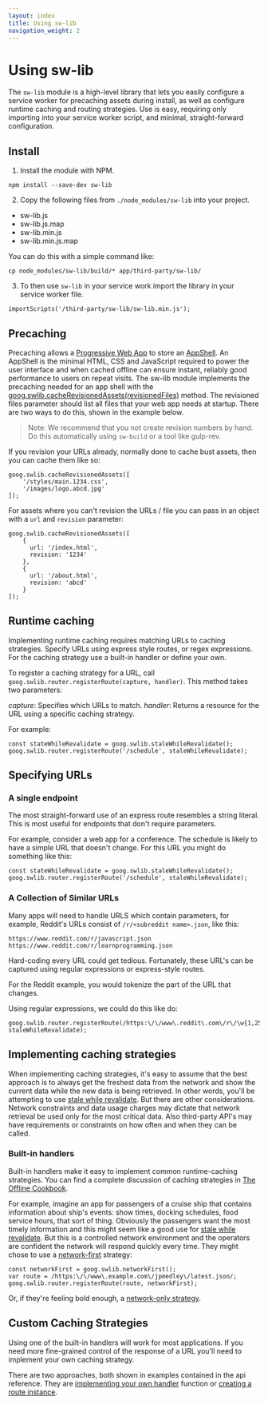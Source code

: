 ```yaml
---
layout: index
title: Using sw-lib
navigation_weight: 2
---
```


# Using sw-lib

The `sw-lib` module is a high-level library that lets you easily configure a
service worker for precaching assets during install, as well as configure
runtime caching and routing strategies. Use is easy, requiring only importing
into your service worker script, and minimal, straight-forward configuration.


## Install

1. Install the module with NPM.

```
npm install --save-dev sw-lib
```

2. Copy the following files from
`./node_modules/sw-lib` into your project.

* sw-lib.js
* sw-lib.js.map
* sw-lib.min.js
* sw-lib.min.js.map

You can do this with a simple command like:

```
cp node_modules/sw-lib/build/* app/third-party/sw-lib/
```

3. To then use `sw-lib` in your service work import the library in your service worker file.

```
importScripts('/third-party/sw-lib/sw-lib.min.js');
```

## Precaching

Precaching allows a [Progressive Web App](https://developers.google.com/web/progressive-web-apps/) to store an
[AppShell](https://developers.google.com/web/fundamentals/architecture/app-shell).
An AppShell is the minimal HTML, CSS and JavaScript required to power the user
interface and when cached offline can ensure instant, reliably good performance
to users on repeat visits. The sw-lib module implements the precaching needed
for an app shell with the
[goog.swlib.cacheRevisionedAssets(revisionedFiles)](https://googlechrome.github.io/sw-helpers/reference-docs/stable/v0.0.8/module-sw-lib.SWLib.html#cacheRevisionedAssets)
method. The revisioned files parameter should list all files that your web app
needs at startup. There are two ways to do this, shown in the example below.

> Note: We recommend that you not create revision numbers
> by hand. Do this automatically using `sw-build` or a
> tool like gulp-rev.

If you revision your URLs already, normally done to
cache bust assets, then you can cache them like so:

```
goog.swlib.cacheRevisionedAssets([
    '/styles/main.1234.css',
    '/images/logo.abcd.jpg'
]);
```

For assets where you can't revision the URLs / file you
can pass in an object with a `url` and `revision`
parameter:

```
goog.swlib.cacheRevisionedAssets([
    {
      url: '/index.html',
      revision: '1234'
    },
    {
      url: '/about.html',
      revision: 'abcd'
    }
]);
```

## Runtime caching

Implementing runtime caching requires matching URLs to
caching strategies. Specify URLs using express
style routes, or regex expressions. For the caching
strategy use a built-in handler or define your own.

To register a caching strategy for a URL, call
`goog.swlib.router.registerRoute(capture, handler)`. This
method takes two parameters:

*capture*: Specifies which URLs to match.
*handler*: Returns a resource for the URL using a specific caching strategy.

For example:

```
const stateWhileRevalidate = goog.swlib.staleWhileRevalidate();
goog.swlib.router.registerRoute('/schedule', staleWhileRevalidate);
```

## Specifying URLs

### A single endpoint

The most straight-forward use of an express route resembles a string literal.
This is most useful for endpoints that don't require parameters.

For example, consider a web app for a conference. The
schedule is likely to have a simple URL that doesn't
change. For this URL you might do something like this:

```
const stateWhileRevalidate = goog.swlib.staleWhileRevalidate();
goog.swlib.router.registerRoute('/schedule', staleWhileRevalidate);
```

### A Collection of Similar URLs

Many apps will need to handle URLS which contain
parameters, for example, Reddit's URLs consist of
`/r/<subreddit name>.json`, like this:

```
https://www.reddit.com/r/javascript.json
https://www.reddit.com/r/learnprogramming.json
```

Hard-coding every URL could get tedious. Fortunately, these
URL's can be captured using regular expressions or
express-style routes.

For the Reddit example, you would tokenize the part of the
URL that changes.

Using regular expressions, we could do this like do:

```
goog.swlib.router.registerRoute(/https:\/\/www\.reddit\.com\/r\/\w{1,255}\.json/, staleWhileRevalidate);
```

## Implementing caching strategies

When implementing caching strategies, it's easy to assume
that the best approach is to always get the freshest data
from the network and show the current data while the new
data is being retrieved. In other words, you'll be
attempting to use [stale while revalidate](https://developers.google.com/web/fundamentals/instant-and-offline/offline-cookbook/#stale-while-revalidate). But there are other considerations. Network
constraints and data usage charges may dictate that
network retrieval be used only for the most critical data.
Also third-party API's may have requirements or
constraints on how often and when they can be called.

### Built-in handlers

Built-in handlers make it easy to implement common
runtime-caching strategies. You can
find a complete discussion of caching strategies in
[The Offline Cookbook](https://developers.google.com/web/fundamentals/instant-and-offline/offline-cookbook/#cache-falling-back-to-network).

For example, imagine an app for passengers of a cruise
ship that contains information about ship's events:
show times, docking schedules, food service hours, that
sort of thing. Obviously the passengers want the most
timely information and this might seem like a good use for
[stale while revalidate](https://developers.google.com/web/fundamentals/instant-and-offline/offline-cookbook/#stale-while-revalidate). But this is a controlled network
environment and the operators are confident the network
will respond quickly every time. They might chose to use a
[network-first](https://developers.google.com/web/fundamentals/instant-and-offline/offline-cookbook/#network-falling-back-to-cache) strategy:

```
const networkFirst = goog.swlib.networkFirst();
var route = /https:\/\/www\.example.com\/jpmedley\/latest.json/;
goog.swlib.router.registerRoute(route, networkFirst);
```

Or, if they're feeling bold enough, a [network-only strategy](https://developers.google.com/web/fundamentals/instant-and-offline/offline-cookbook/#network-only).

## Custom Caching Strategies

Using one of the built-in handlers will work for most
applications. If you need more fine-grained control of
the response of a URL you'll need to implement your own caching strategy.

There are two approaches, both shown in examples contained in the api reference. They are [implementing your own handler](https://googlechrome.github.io/sw-helpers/reference-docs/stable/latest/module-sw-lib.Router.html#examples) function or [creating a route instance](https://googlechrome.github.io/sw-helpers/reference-docs/stable/latest/module-sw-lib.SWLib.html#Route).
